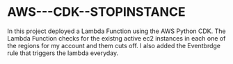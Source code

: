 # AWS---CDK--STOPINSTANCE
In this project deployed a Lambda Function using the AWS Python CDK. The Lambda Function checks for the existng active ec2 instances in each one of the regions for my account and them cuts off. I also added the Eventbrdge rule that triggers the lambda everyday.
